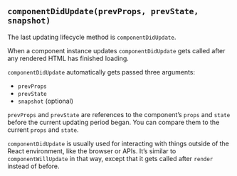 ## `componentDidUpdate(prevProps, prevState, snapshot)`

The last updating lifecycle method is `componentDidUpdate`.

When a component instance updates `componentDidUpdate` gets called after any rendered HTML has finished loading.

`componentDidUpdate` automatically gets passed three arguments: 
* `prevProps`
* `prevState`
* `snapshot` (optional)

`prevProps` and `prevState` are references to the component’s `props` and `state` before the current updating period began. You can compare them to the current `props` and `state`.

`componentDidUpdate` is usually used for interacting with things outside of the React environment, like the browser or APIs. It’s similar to `componentWillUpdate` in that way, except that it gets called after `render` instead of before.